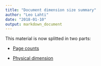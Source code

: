```yaml
---
title: "Document dimension size summary"
author: "Leo Lahti"
date: "2018-01-10"
output: markdown_document
---
```


This material is now splitted in two parts:

  * [Page counts](pagecount.md)

  * [Physical dimension](dimension.md)


